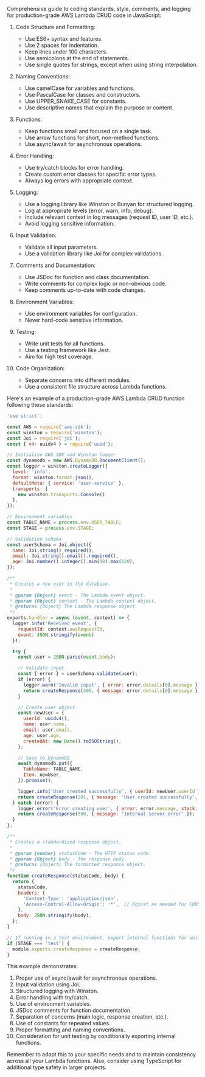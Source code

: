 Comprehensive guide to coding standards, style, comments, and logging for production-grade AWS Lambda CRUD code in JavaScript:

1. Code Structure and Formatting:
   - Use ES6+ syntax and features.
   - Use 2 spaces for indentation.
   - Keep lines under 100 characters.
   - Use semicolons at the end of statements.
   - Use single quotes for strings, except when using string interpolation.

2. Naming Conventions:
   - Use camelCase for variables and functions.
   - Use PascalCase for classes and constructors.
   - Use UPPER_SNAKE_CASE for constants.
   - Use descriptive names that explain the purpose or content.

3. Functions:
   - Keep functions small and focused on a single task.
   - Use arrow functions for short, non-method functions.
   - Use async/await for asynchronous operations.

4. Error Handling:
   - Use try/catch blocks for error handling.
   - Create custom error classes for specific error types.
   - Always log errors with appropriate context.

5. Logging:
   - Use a logging library like Winston or Bunyan for structured logging.
   - Log at appropriate levels (error, warn, info, debug).
   - Include relevant context in log messages (request ID, user ID, etc.).
   - Avoid logging sensitive information.

6. Input Validation:
   - Validate all input parameters.
   - Use a validation library like Joi for complex validations.

7. Comments and Documentation:
   - Use JSDoc for function and class documentation.
   - Write comments for complex logic or non-obvious code.
   - Keep comments up-to-date with code changes.

8. Environment Variables:
   - Use environment variables for configuration.
   - Never hard-code sensitive information.

9. Testing:
   - Write unit tests for all functions.
   - Use a testing framework like Jest.
   - Aim for high test coverage.

10. Code Organization:
    - Separate concerns into different modules.
    - Use a consistent file structure across Lambda functions.

Here's an example of a production-grade AWS Lambda CRUD function following these standards:

```javascript
'use strict';

const AWS = require('aws-sdk');
const winston = require('winston');
const Joi = require('joi');
const { v4: uuidv4 } = require('uuid');

// Initialize AWS SDK and Winston logger
const dynamodb = new AWS.DynamoDB.DocumentClient();
const logger = winston.createLogger({
  level: 'info',
  format: winston.format.json(),
  defaultMeta: { service: 'user-service' },
  transports: [
    new winston.transports.Console()
  ],
});

// Environment variables
const TABLE_NAME = process.env.USER_TABLE;
const STAGE = process.env.STAGE;

// Validation schema
const userSchema = Joi.object({
  name: Joi.string().required(),
  email: Joi.string().email().required(),
  age: Joi.number().integer().min(18).max(120),
});

/**
 * Creates a new user in the database.
 *
 * @param {Object} event - The Lambda event object.
 * @param {Object} context - The Lambda context object.
 * @returns {Object} The Lambda response object.
 */
exports.handler = async (event, context) => {
  logger.info('Received event', { 
    requestId: context.awsRequestId,
    event: JSON.stringify(event)
  });

  try {
    const user = JSON.parse(event.body);

    // Validate input
    const { error } = userSchema.validate(user);
    if (error) {
      logger.warn('Invalid input', { error: error.details[0].message });
      return createResponse(400, { message: error.details[0].message });
    }

    // Create user object
    const newUser = {
      userId: uuidv4(),
      name: user.name,
      email: user.email,
      age: user.age,
      createdAt: new Date().toISOString(),
    };

    // Save to DynamoDB
    await dynamodb.put({
      TableName: TABLE_NAME,
      Item: newUser,
    }).promise();

    logger.info('User created successfully', { userId: newUser.userId });
    return createResponse(201, { message: 'User created successfully', user: newUser });
  } catch (error) {
    logger.error('Error creating user', { error: error.message, stack: error.stack });
    return createResponse(500, { message: 'Internal server error' });
  }
};

/**
 * Creates a standardized response object.
 *
 * @param {number} statusCode - The HTTP status code.
 * @param {Object} body - The response body.
 * @returns {Object} The formatted response object.
 */
function createResponse(statusCode, body) {
  return {
    statusCode,
    headers: {
      'Content-Type': 'application/json',
      'Access-Control-Allow-Origin': '*',  // Adjust as needed for CORS
    },
    body: JSON.stringify(body),
  };
}

// If running in a test environment, export internal functions for unit testing
if (STAGE === 'test') {
  module.exports.createResponse = createResponse;
}
```

This example demonstrates:

1. Proper use of async/await for asynchronous operations.
2. Input validation using Joi.
3. Structured logging with Winston.
4. Error handling with try/catch.
5. Use of environment variables.
6. JSDoc comments for function documentation.
7. Separation of concerns (main logic, response creation, etc.).
8. Use of constants for repeated values.
9. Proper formatting and naming conventions.
10. Consideration for unit testing by conditionally exporting internal functions.

Remember to adapt this to your specific needs and to maintain consistency across all your Lambda functions. Also, consider using TypeScript for additional type safety in larger projects.
